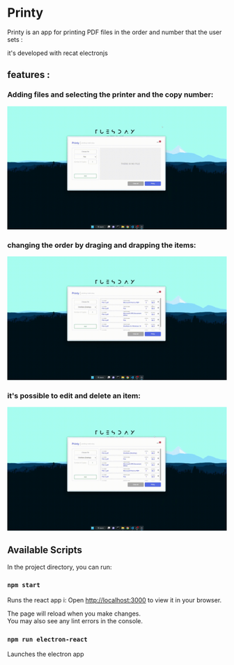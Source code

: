 # Printy

Printy is an app for printing PDF files in the order and number that the user sets :

it's developed with recat electronjs

## features :

### Adding files and selecting the printer and the copy number:

![](https://github.com/mrsawari1988/printy/blob/main/public/images/Adding-File.gif)

### changing the order by draging and drapping the items:

![](https://github.com/mrsawari1988/printy/blob/main/public/images/Drag-and-Drop.gif)

### it's possible to edit and delete an item:

![](https://github.com/mrsawari1988/printy/blob/main/public/images/Delete-and-Edit.gif)

## Available Scripts

In the project directory, you can run:

### `npm start`

Runs the react app i:
Open [http://localhost:3000](http://localhost:3000) to view it in your browser.

The page will reload when you make changes.\
You may also see any lint errors in the console.

### `npm run electron-react`

Launches the electron app
